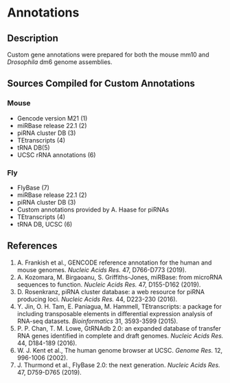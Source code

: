 # Annotations

## Description
Custom gene annotations were prepared for both the mouse mm10 and *Drosophila* dm6 genome assemblies.

## Sources Compiled for Custom Annotations

### Mouse
- Gencode version M21 (1)
- miRBase release 22.1 (2)
- piRNA cluster DB (3)
- TEtranscripts (4)
- tRNA DB(5)
- UCSC rRNA annotations (6)

### Fly
- FlyBase (7)
- miRBase release 22.1 (2)
- piRNA cluster DB (3)
- Custom annotations provided by A. Haase for piRNAs
- TEtranscripts (4)
- tRNA DB, UCSC (6)

## References
1.	A. Frankish et al., GENCODE reference annotation for the human and mouse genomes. <I>Nucleic Acids Res.</I> 47, D766-D773 (2019).
2.	A. Kozomara, M. Birgaoanu, S. Griffiths-Jones, miRBase: from microRNA sequences to function. <I>Nucleic Acids Res.</I> 47, D155-D162 (2019).
3.	D. Rosenkranz, piRNA cluster database: a web resource for piRNA producing loci. <I>Nucleic Acids Res.</I> 44, D223-230 (2016).
4.	Y. Jin, O. H. Tam, E. Paniagua, M. Hammell, TEtranscripts: a package for including transposable elements in differential expression analysis of RNA-seq datasets. <I>Bioinformatics</I> 31, 3593-3599 (2015).
5.	P. P. Chan, T. M. Lowe, GtRNAdb 2.0: an expanded database of transfer RNA genes identified in complete and draft genomes. <I>Nucleic Acids Res.</I> 44, D184-189 (2016).
6.	W. J. Kent et al., The human genome browser at UCSC. <I>Genome Res.</I> 12, 996-1006 (2002).
7.	J. Thurmond et al., FlyBase 2.0: the next generation. <I>Nucleic Acids Res.</I> 47, D759-D765 (2019).

